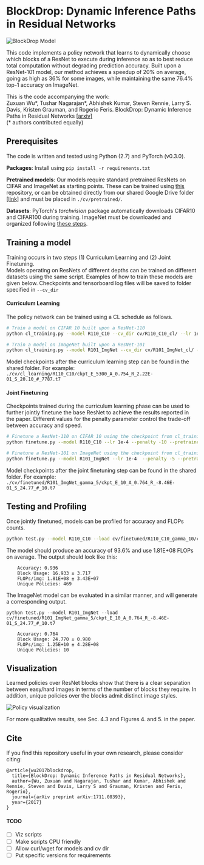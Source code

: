 # BlockDrop: Dynamic Inference Paths in Residual Networks
![BlockDrop Model](https://user-images.githubusercontent.com/4995097/35775877-3cc64f86-0957-11e8-85c4-9bd16cda22a0.png)

This code implements a policy network that learns to dynamically choose which blocks of a ResNet to execute during inference so as to best reduce total computation without degrading prediction accuracy. Built upon a ResNet-101 model, our method achieves a speedup of 20% on average, going as high as 36% for some images, while maintaining the same 76.4% top-1 accuracy on ImageNet.

This is the code accompanying the work:  
Zuxuan Wu*, Tushar Nagarajan*, Abhishek Kumar, Steven Rennie, Larry S. Davis, Kristen Grauman, and Rogerio Feris. BlockDrop: Dynamic Inference Paths in Residual Networks [[arxiv]](https://arxiv.org/pdf/1711.08393.pdf)  
(* authors contributed equally)

## Prerequisites
The code is written and tested using Python (2.7) and PyTorch (v0.3.0).

**Packages**: Install using `pip install -r requirements.txt`

**Pretrained models**: Our models require standard pretrained ResNets on CIFAR and ImageNet as starting points. These can be trained using [this](https://github.com/felixgwu/img_classification_pk_pytorch) repository, or can be obtained directly from our shared Google Drive folder [[link]](https://drive.google.com/open?id=15c9KcRkTam77-bZSupBbS9zhcjKnrGKa) and must be placed in  `./cv/pretrained/`.

**Datasets**: PyTorch's *torchvision* package automatically downloads CIFAR10 and CIFAR100 during training. ImageNet must be downloaded and organized following [these steps](https://github.com/soumith/imagenet-multiGPU.torch#data-processing).

## Training a model
Training occurs in two steps (1) Curriculum Learning and (2) Joint Finetuning.  
Models operating on ResNets of different depths can be trained on different datasets using the same script. Examples of how to train these models are given below. Checkpoints and tensorboard log files will be saved to folder specified in `--cv_dir`

#### Curriculum Learning
The policy network can be trained using a CL schedule as follows.

```bash
# Train a model on CIFAR 10 built upon a ResNet-110
python cl_training.py --model R110_C10 --cv_dir cv/R110_C10_cl/ --lr 1e-3 --batch_size 2048 --max_epochs 5000

# Train a model on ImageNet built upon a ResNet-101
python cl_training.py --model R101_ImgNet --cv_dir cv/R101_ImgNet_cl/ --lr 1e-3 --batch_size 2048 --max_epochs 45 --data_dir data/imagenet/
```

Model checkpoints after the curriculum learning step can be found in the shared folder. For example: `./cv/cl_learning/R110_C10/ckpt_E_5300_A_0.754_R_2.22E-01_S_20.10_#_7787.t7`

#### Joint Finetuning
Checkpoints trained during the curriculum learning phase can be used to further jointly finetune the base ResNet to achieve the results reported in the paper. Different values for the penalty parameter control the trade-off between accuracy and speed.

```bash
# Finetune a ResNet-110 on CIFAR 10 using the checkpoint from cl_training
python finetune.py --model R110_C10 --lr 1e-4 --penalty -10 --pretrained cv/cl_training/R110_C10/ckpt_E_5300_A_0.754_R_2.22E-01_S_20.10_#_7787.t7 --batch_size 256  --max_epochs 1600 --cv_dir cv/R110_C10_ft_-10/

# Finetune a ResNet-101 on ImageNet using the checkpoint from cl_training
python finetune.py --model R101_ImgNet --lr 1e-4  --penalty -5 --pretrained cv/cl_training/R101_ImgNet/ckpt_E_4_A_0.746_R_-3.70E-01_S_29.79_#_484.t7 --data_dir data/imagenet/ --batch_size 320 --max_epochs 10 --cv_dir cv/R101_ImgNet_ft_-5/
```

Model checkpoints after the joint finetuning step can be found in the shared folder. For example: `./cv/finetuned/R101_ImgNet_gamma_5/ckpt_E_10_A_0.764_R_-8.46E-01_S_24.77_#_10.t7`

## Testing and Profiling
Once jointly finetuned, models can be profiled for accuracy and FLOPs counts.
```bash
python test.py --model R110_C10 --load cv/finetuned/R110_C10_gamma_10/ckpt_E_2000_A_0.936_R_1.95E-01_S_16.93_#_469.t7
```
The model should produce an accuracy of 93.6% and use 1.81E+08 FLOPs on average. The output should look like this:
```
    Accuracy: 0.936
    Block Usage: 16.933 ± 3.717
    FLOPs/img: 1.81E+08 ± 3.43E+07
    Unique Policies: 469
```

The ImageNet model can be evaluated in a similar manner, and will generate a corresponding output.
```
python test.py --model R101_ImgNet --load cv/finetuned/R101_ImgNet_gamma_5/ckpt_E_10_A_0.764_R_-8.46E-01_S_24.77_#_10.t7
```
```
    Accuracy: 0.764
    Block Usage: 24.770 ± 0.980
    FLOPs/img: 1.25E+10 ± 4.28E+08
    Unique Policies: 10
```


## Visualization
Learned policies over ResNet blocks show that there is a clear separation between easy/hard images in terms of the number of blocks they require. In addition, unique policies over the blocks admit distinct image styles.

![Policy visualization](https://user-images.githubusercontent.com/4995097/35775878-3e5ee4e8-0957-11e8-832d-b9dc2ea8fecc.png)

For more qualitative results, see Sec. 4.3 and Figures 4. and 5. in the paper.



## Cite

If you find this repository useful in your own research, please consider citing:
```
@article{wu2017blockdrop,
  title={BlockDrop: Dynamic Inference Paths in Residual Networks},
  author={Wu, Zuxuan and Nagarajan, Tushar and Kumar, Abhishek and Rennie, Steven and Davis, Larry S and Grauman, Kristen and Feris, Rogerio},
  journal={arXiv preprint arXiv:1711.08393},
  year={2017}
}
```

#### TODO
- [ ] Viz scripts
- [ ] Make scripts CPU friendly
- [ ] Allow curl/wget for models and cv dir
- [ ] Put specific versions for requirements
